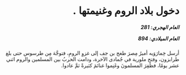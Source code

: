 <h1 dir="rtl">دخول بلاد الروم وغنيمتها .</h1>

<h5 dir="rtl">العام الهجري:  281

العام الميلادي: 894

</h5>

<p dir="rtl">أرسل خِمارَوَيه أميرُ مِصرَ طغج بن جف إلى غزوِ الرومِ، فتوجَّهَ مِن طرسوس حتى بلغ طرابزون، وفتح ملورية في جُمادى الآخرة، ودامت الحربُ بين المسلمين والروم اثني عشر يومًا، فظَفِرَ المسلمونَ وغَنِموا غنائمَ كثيرةً ثمَّ عادوا.</p></br>
